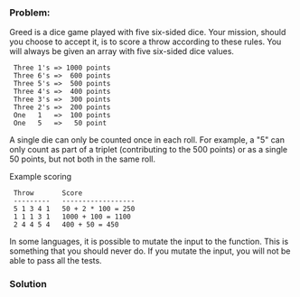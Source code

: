 ### Problem:
<p>Greed is a dice game played with five six-sided dice. Your mission, should you choose to accept it, is to score a throw according to these rules. You will always be given an array with five six-sided dice values.</p>
<pre><code> Three 1&apos;s =&gt; 1000 points
 Three 6&apos;s =&gt;  600 points
 Three 5&apos;s =&gt;  500 points
 Three 4&apos;s =&gt;  400 points
 Three 3&apos;s =&gt;  300 points
 Three 2&apos;s =&gt;  200 points
 One   1   =&gt;  100 points
 One   5   =&gt;   50 point</code></pre><p>A single die can only be counted once in each roll.  For example, a &quot;5&quot; can only count as part of a triplet (contributing to the 500 points) or as a single 50 points, but not both in the same roll.</p>
<p>Example scoring</p>
<pre><code> Throw       Score
 ---------   ------------------
 5 1 3 4 1   50 + 2 * 100 = 250
 1 1 1 3 1   1000 + 100 = 1100
 2 4 4 5 4   400 + 50 = 450</code></pre><p>In some languages, it is possible to mutate the input to the function. This is something that you should never do. If you mutate the input, you will not be able to pass all the tests.</p>

### Solution